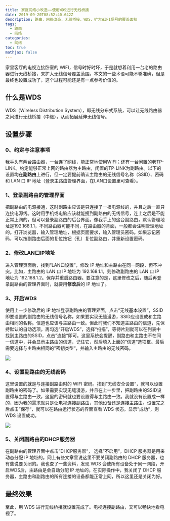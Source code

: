 ```yaml
---
title: 家庭网络小改造——使用WDS进行无线桥接
date: 2019-09-20T08:52:40.642Z
description: 路由，网络改造，无线桥接，WDS，扩大WIFI信号的覆盖面积
tags:
  - 路由
  - 网络
categories:
  - 网络
toc: true
mathjax: false
---
```

家里客厅的电视连接卧室的 WIFI，信号时好时坏，于是就想着利用一台老的路由器进行无线桥接，来扩大无线信号覆盖范围。本文的一些术语可能不够准确，但是最终也设置成功了，这个过程可能还是有一点参考价值的。

## 什么是WDS

WDS（Wireless Distribution System），即无线分布式系统，可以让无线路由器之间进行无线桥接（中继），从而拓展延伸无线信号。

## 设置步骤

### 0、约定与注意事项

我手头有两台路由器，一台连了网线，能正常地使用WIFI；还有一台闲置的老TP-LINK。约定能够正常上网的路由器为主路由，闲置的TP-LINK为副路由。以下的设置均在**副路由**上进行，但一定要提前确认主路由的无线信号名称（SSID）、密码和 LAN 口 IP 地址（登录主路由管理界面，在LAN口设置里可查看）。

### 1、登录副路由的管理界面

把副路由的电源接通，这时副路由应该是只连接了一根电源线的，并且之后一直只连接电源线。这时用手机或电脑应该就能搜到副路由的无线信号，连上之后是不能正常上网的，但可以登录副路由的后台界面。像我手上的这台副路由，默认管理地址是192.168.1.1，不同路由器可能不同，在路由器的背面，一般都会注明管理地址的。打开浏览器，输入管理地址，根据页面要求，输入管理员密码。如果忘记密码，可以按副路由后面的复位按钮（孔）复位副路由，并重新设置密码。

### 2、修改LAN口IP地址

进入管理页面后，找到“LAN口设置”，修改 IP 地址和主路由在同一网段，但不冲突。比如，主路由的 LAN 口 IP 地址为 192.168.1.1，则修改副路由的 LAN 口 IP 地址为 192.168.1.2。保存并重启路由器。要注意的是，这里修改之后，随后再登录副路由的管理界面时，就要用**修改后**的 IP 地址了。

### 3、开启WDS

使用上一步修改后的 IP 地址登录副路由的管理界面，点击“无线基本设置”，SSID 即要设置的副路由的无线信号名称，如果要实现无缝漫游，SSID应设置成和主路由相同的名称。信道也应该与主路由一致。但此时我们不知道主路由的信道，先保持默认的自动选项。再勾选“开启WDS”，选择“扫描”，等待片刻就可以在列表中找到主路由的SSID，点击”连接“即可。这里系统会提醒，副路由和主路由不在同一信道中，并会显示主路由的信道，记住它，然后填入上面的”信道“选项框。最后需要选择与主路由相同的”密钥类型“，并输入主路由的无线密码。

![](https://res.cloudinary.com/dny1wymwm/image/upload/v1568969422/pic_1_qb6rxw.png)

### 4、设置副路由的无线密码

这里设置的就是与连接副路由时的 WIFI 密码。找到”无线安全设置“，就可以设置副路由的密码了。如果需要实现无缝漫游，并且在上一步里，把副路由的SSID设置得与主路由一致，这里的密码就也要设置得与主路由一致。我就没有设置成一样的，因为我的需求就只是让电视连接副路由，其他设备还是连接主路由。设置完之后点击”保存“，就可以在路由运行状态的界面查看 WDS 状态。显示”成功“，则 WDS 设置成功。

![](https://res.cloudinary.com/dny1wymwm/image/upload/v1568969421/pic_2_zrwl6a.png)

### 5、关闭副路由的DHCP服务器

在副路由的管理界面中点击”DHCP服务器“， 选择”不启用“。DHCP 服务器是用来动态分配 IP 地址的。网上有些文章里说这里不要关闭副路由的 DHCP 服务器，也有些说要关闭的。我也查了一些资料，发现 WDS 会使所有设备处于同一网段，开启WDS后，主路由是会自动分配 IP 地址的。在实际操作中，我关闭了 DHCP 服务器，主路由和副路由的所有连接的设备都能正常上网，所以这里还是关闭为好。

## 最终效果

至此，用 WDS 进行无线桥接就设置完成了。电视连接副路由，又可以畅快地看电视了。
